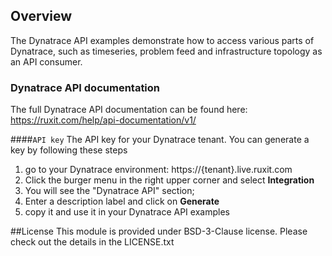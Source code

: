 ## Overview

The Dynatrace API examples demonstrate how to access various parts of Dynatrace, such as
timeseries, problem feed and infrastructure topology as an API consumer.

### Dynatrace API documentation

The full Dynatrace API documentation can be found here: 
https://ruxit.com/help/api-documentation/v1/

####`API key`
The API key for your Dynatrace tenant. You can generate a key by following these steps

1. go to your Dynatrace environment: https://{tenant}.live.ruxit.com
2. Click the burger menu in the right upper corner and select **Integration**
3. You will see the "Dynatrace API" section; 
4. Enter a description label and click on **Generate**
5. copy it and use it in your Dynatrace API examples

##License
This module is provided under BSD-3-Clause license. Please check out the details in the LICENSE.txt
